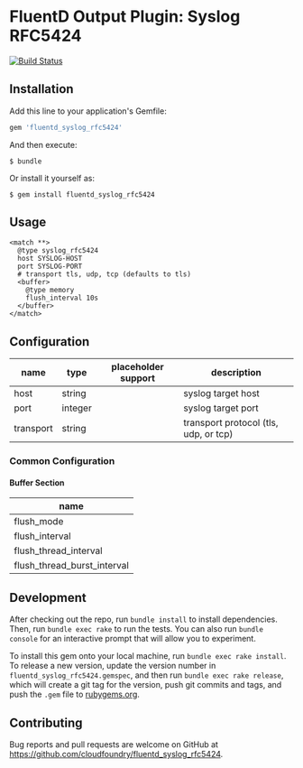 # FluentD Output Plugin: Syslog RFC5424

[![Build Status](https://travis-ci.org/cloudfoundry/fluent-plugin-syslog_rfc5424.svg?branch=master)](https://travis-ci.org/cloudfoundry/fluent-plugin-syslog_rfc5424)


## Installation

Add this line to your application's Gemfile:

```ruby
gem 'fluentd_syslog_rfc5424'
```

And then execute:

    $ bundle

Or install it yourself as:

    $ gem install fluentd_syslog_rfc5424

## Usage

```
<match **>
  @type syslog_rfc5424
  host SYSLOG-HOST
  port SYSLOG-PORT
  # transport tls, udp, tcp (defaults to tls)
  <buffer>
    @type memory
    flush_interval 10s
  </buffer>
</match>
```

## Configuration

| name              | type       | placeholder support | description                               |
| --------------    | -------    | -----------         | ---------------------------------         |
| host              | string     |                     | syslog target host                        |
| port              | integer    |                     | syslog target port                        |
| transport         | string     |                     | transport protocol (tls, udp, or tcp)     |

### Common Configuration

#### Buffer Section

| name                        |
| --------------              |
| flush_mode                  |
| flush_interval              |
| flush_thread_interval       |
| flush_thread_burst_interval |

## Development

After checking out the repo, run `bundle install` to install dependencies. Then, run `bundle exec rake` to run the tests. You can also run `bundle console` for an interactive prompt that will allow you to experiment.

To install this gem onto your local machine, run `bundle exec rake install`. To release a new version, update the version number in `fluentd_syslog_rfc5424.gemspec`, and then run `bundle exec rake release`, which will create a git tag for the version, push git commits and tags, and push the `.gem` file to [rubygems.org](https://rubygems.org).

## Contributing

Bug reports and pull requests are welcome on GitHub at https://github.com/cloudfoundry/fluentd_syslog_rfc5424.
